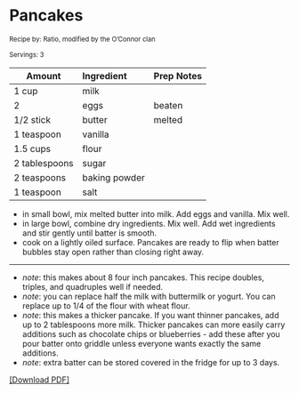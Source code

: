 # Pancakes

<small>Recipe by: Ratio, modified by the O’Connor clan</small>

<small>Servings: 3</small>

| Amount           | Ingredient         | Prep Notes                 |
| ---------------- | :----------------- | :------------------------- |
| 1 cup            | milk               |                            |
| 2                | eggs               | beaten                     |
| 1/2 stick        | butter             | melted                     |
| 1 teaspoon       | vanilla            |                            |
| 1.5 cups         | flour              |                            |
| 2 tablespoons    | sugar              |                            |
| 2 teaspoons      | baking powder      |                            |
| 1 teaspoon       | salt               |                            |

- in small bowl, mix melted butter into milk. Add eggs and vanilla. Mix well.
- in large bowl, combine dry ingredients. Mix well. Add wet ingredients and stir gently until batter is smooth.
- cook on a lightly oiled surface. Pancakes are ready to flip when batter bubbles stay open rather than closing right away.

---

- _note_: this makes about 8 four inch pancakes. This recipe doubles, triples, and quadruples well if needed.
- _note_: you can replace half the milk with buttermilk or yogurt. You can replace up to 1/4 of the flour with wheat flour.
- _note_: this makes a thicker pancake. If you want thinner pancakes, add up to 2 tablespoons more milk. Thicker pancakes can more easily carry additions such as chocolate chips or blueberries - add these after you pour batter onto griddle unless everyone wants exactly the same additions.
- _note_: extra batter can be stored covered in the fridge for up to 3 days. 

<!-- Tags:
- easy
- side
- dessert
- vegetarian
- snack
- fat crepe
- stove
-->


[\[Download PDF\]](/pdf/breakfast/pancakes.pdf)
